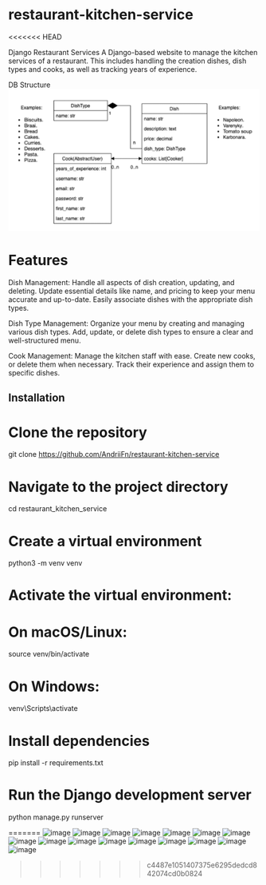 # restaurant-kitchen-service
<<<<<<< HEAD

Django Restaurant Services
A Django-based website to manage the kitchen services of a restaurant. This includes handling the creation dishes, dish types and cooks, as well as tracking years of experience.

DB Structure
![img.png](img.png)

# Features
Dish Management:
Handle all aspects of dish creation, updating, and deleting.
Update essential details like name, and pricing to keep your menu accurate and up-to-date.
Easily associate dishes with the appropriate dish types.

Dish Type Management:
Organize your menu by creating and managing various dish types.
Add, update, or delete dish types to ensure a clear and well-structured menu.

Cook Management:
Manage the kitchen staff with ease.
Create new cooks, or delete them when necessary.
Track their experience and assign them to specific dishes.

## Installation

# Clone the repository
git clone https://github.com/AndriiFn/restaurant-kitchen-service

# Navigate to the project directory
cd restaurant_kitchen_service

# Create a virtual environment
python3 -m venv venv

# Activate the virtual environment:

# On macOS/Linux:
source venv/bin/activate

# On Windows:
venv\Scripts\activate

# Install dependencies
pip install -r requirements.txt

# Run the Django development server
python manage.py runserver

=======
![image](https://github.com/user-attachments/assets/c59b60ae-0225-4d6b-aa10-1265e4caff76)
![image](https://github.com/user-attachments/assets/500a6b5e-2b47-4023-88c5-ec541c9cb1e9)
![image](https://github.com/user-attachments/assets/9e633906-4c57-43c6-998d-6b4b53a5a3a5)
![image](https://github.com/user-attachments/assets/7f5cc24a-8b70-4532-93f9-1cbc424f3f4e)
![image](https://github.com/user-attachments/assets/050dd777-bb3c-4420-95ae-52ab2d93ba14)
![image](https://github.com/user-attachments/assets/f8b80cfe-6edf-410e-b9d3-b401c3fb3d93)
![image](https://github.com/user-attachments/assets/9946147f-4d67-4023-a466-407f96942b5c)
![image](https://github.com/user-attachments/assets/3a0e5b51-909f-4ffe-a7fb-fc42459234a6)
![image](https://github.com/user-attachments/assets/ee1d21b9-b776-473f-80e8-75e13244faa5)
![image](https://github.com/user-attachments/assets/ad9b1f03-d434-4e3b-b3a1-6058b441ec8d)
![image](https://github.com/user-attachments/assets/fbaa5946-aab9-491e-8f37-7f803fbccadf)
![image](https://github.com/user-attachments/assets/70b276f7-1cd4-4b35-830e-31d528ecf2bf)
![image](https://github.com/user-attachments/assets/68635d45-2802-49d5-a771-95d582c36f56)
![image](https://github.com/user-attachments/assets/96360f05-4c90-4cf0-844e-e702085f3cbe)
![image](https://github.com/user-attachments/assets/e36336c0-d94c-4b9e-87e9-09e76d5abb9a)
![image](https://github.com/user-attachments/assets/a1335578-6ebe-47fe-86e3-9152b4ec01f6)
>>>>>>> c4487e1051407375e6295dedcd842074cd0b0824

